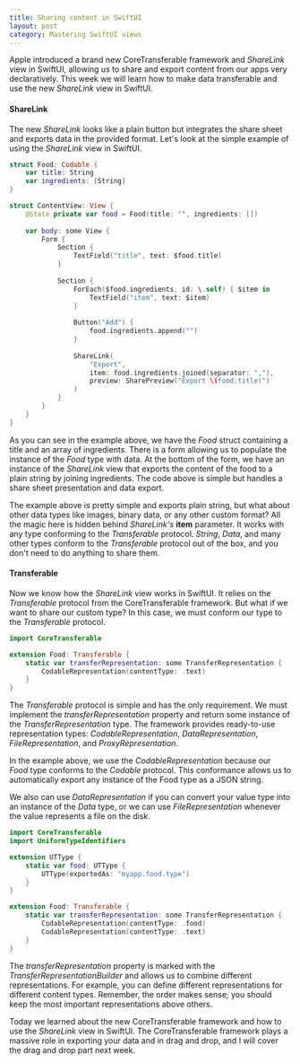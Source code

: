 ```yaml
---
title: Sharing content in SwiftUI 
layout: post
category: Mastering SwiftUI views
---
```


Apple introduced a brand new CoreTransferable framework and *ShareLink* view in SwiftUI, allowing us to share and export content from our apps very declaratively. This week we will learn how to make data transferable and use the new *ShareLink* view in SwiftUI.

#### ShareLink
The new *ShareLink* looks like a plain button but integrates the share sheet and exports data in the provided format. Let's look at the simple example of using the *ShareLink* view in SwiftUI.

```swift
struct Food: Codable {
    var title: String
    var ingredients: [String]
}

struct ContentView: View {
    @State private var food = Food(title: "", ingredients: [])
    
    var body: some View {
        Form {
            Section {
                TextField("title", text: $food.title)
            }
            
            Section {
                ForEach($food.ingredients, id: \.self) { $item in
                    TextField("item", text: $item)
                }
                
                Button("Add") {
                    food.ingredients.append("")
                }
                
                ShareLink(
                    "Export",
                    item: food.ingredients.joined(separator: ","),
                    preview: SharePreview("Export \(food.title)")
                )
            }
        }
    }
}
```

As you can see in the example above, we have the *Food* struct containing a title and an array of ingredients. There is a form allowing us to populate the instance of the *Food* type with data. At the bottom of the form, we have an instance of the *ShareLink* view that exports the content of the food to a plain string by joining ingredients. The code above is simple but handles a share sheet presentation and data export.

The example above is pretty simple and exports plain string, but what about other data types like images, binary data, or any other custom format? All the magic here is hidden behind *ShareLink's* **item** parameter. It works with any type conforming to the *Transferable* protocol. *String*, *Data*, and many other types conform to the *Transferable* protocol out of the box, and you don't need to do anything to share them.

#### Transferable
Now we know how the *ShareLink* view works in SwiftUI. It relies on the *Transferable* protocol from the CoreTransferable framework. But what if we want to share our custom type? In this case, we must conform our type to the *Transferable* protocol.

```swift
import CoreTransferable

extension Food: Transferable {
    static var transferRepresentation: some TransferRepresentation {
        CodableRepresentation(contentType: .text)
    }
}
```

The *Transferable* protocol is simple and has the only requirement. We must implement the *transferRepresentation* property and return some instance of the *TransferRepresentation* type. The framework provides ready-to-use representation types: *CodableRepresentation*, *DataRepresentation*, *FileRepresentation*, and *ProxyRepresentation*.

In the example above, we use the *CodableRepresentation* because our *Food* type conforms to the *Codable* protocol. This conformance allows us to automatically export any instance of the Food type as a JSON string.

We also can use *DataRepresentation* if you can convert your value type into an instance of the *Data* type, or we can use *FileRepresentation* whenever the value represents a file on the disk.

```swift
import CoreTransferable
import UniformTypeIdentifiers

extension UTType {
    static var food: UTType {
        UTType(exportedAs: "myapp.food.type")
    }
}

extension Food: Transferable {
    static var transferRepresentation: some TransferRepresentation {
        CodableRepresentation(contentType: .food)
        CodableRepresentation(contentType: .text)
    }
}
```

The *transferRepresentation* property is marked with the *TransferRepresentationBuilder* and allows us to combine different representations. For example, you can define different representations for different content types. Remember, the order makes sense; you should keep the most important representations above others.

Today we learned about the new CoreTransferable framework and how to use the *ShareLink* view in SwiftUI. The CoreTransferable framework plays a massive role in exporting your data and in drag and drop, and I will cover the drag and drop part next week.
